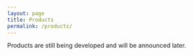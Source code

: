 ```yaml
---
layout: page
title: Products
permalink: /products/
---
```

Products are still being developed and will be announced later.